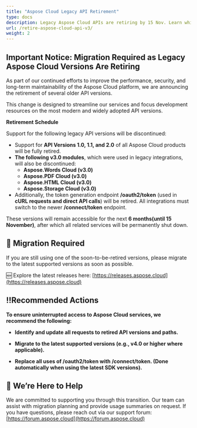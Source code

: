 ```yaml
---
title: "Aspose Cloud Legacy API Retirement"
type: docs
description: Legacy Aspose Cloud APIs are retiring by 15 Nov. Learn which versions are affected and how to migrate to the latest API versions for uninterrupted service.
url: /retire-aspose-cloud-api-v3/
weight: 2
---
```

## Important Notice: Migration Required as Legacy Aspose Cloud Versions Are Retiring

As part of our continued efforts to improve the performance, security, and long-term maintainability of the Aspose Cloud platform, we are announcing the retirement of several older API versions.

This change is designed to streamline our services and focus development resources on the most modern and widely adopted API versions.

**Retirement Schedule**

Support for the following legacy API versions will be discontinued:

* Support for **API Versions 1.0, 1.1, and 2.0** of all Aspose Cloud products will be fully retired.
* **The following v3.0 modules**, which were used in legacy integrations, will also be discontinued:  
  * **Aspose.Words Cloud (v3.0)**  
  * **Aspose.PDF Cloud (v3.0)**  
  * **Aspose.HTML Cloud (v3.0)**  
  * **Aspose.Storage Cloud (v3.0)**  
* Additionally, the token generation endpoint **/oauth2/token** (used in **cURL requests and direct API calls**) will be retired. All integrations must switch to the newer **/connect/token** endpoint.

These versions will remain accessible for the next **6 months(until 15 November)**, after which all related services will be permanently shut down.

## 🔄 Migration Required

If you are still using one of the soon-to-be-retired versions, please migrate to the latest supported versions as soon as possible.

🆕 Explore the latest releases here: [https://releases.aspose.cloud](https://releases.aspose.cloud)

## ‼️Recommended Actions

**To ensure uninterrupted access to Aspose Cloud services, we recommend the following:**

* **Identify and update all requests to retired API versions and paths.**

* **Migrate to the latest supported versions (e.g., v4.0 or higher where applicable).**

* **Replace all uses of /oauth2/token with /connect/token. (Done automatically when using the latest SDK versions).**

## 🤝 We’re Here to Help

We are committed to supporting you through this transition. Our team can assist with migration planning and provide usage summaries on request. If you have questions, please reach out via our support forum: [https://forum.aspose.cloud](https://forum.aspose.cloud)
